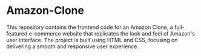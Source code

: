 # Amazon-Clone
This repository contains the frontend code for an Amazon Clone, a full-featured e-commerce website that replicates the look and feel of Amazon's user interface. The project is built using HTML and CSS, focusing on delivering a smooth and responsive user experience.
